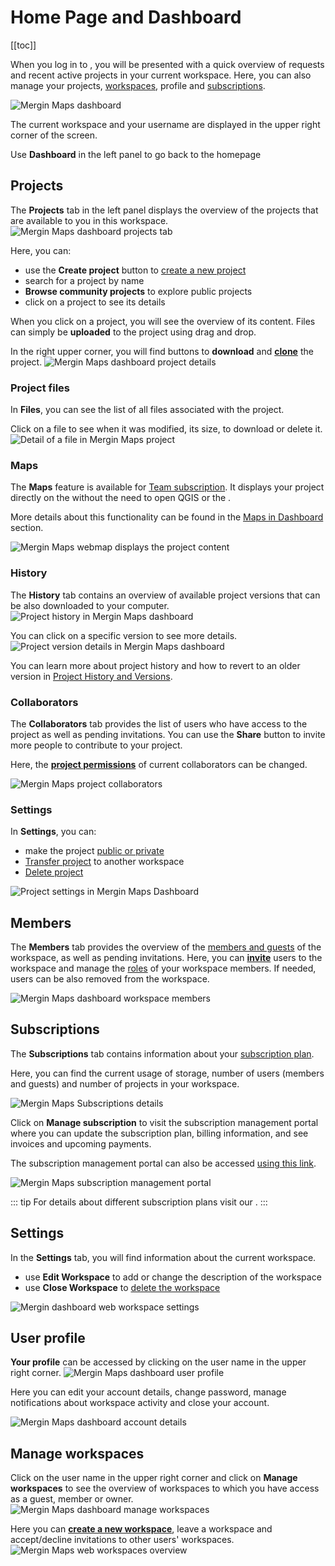# Home Page and Dashboard
[[toc]]

When you log in to <DashboardLink />, you will be presented with a quick overview of requests and recent active projects in your current workspace. Here, you can also manage your projects, [workspaces](../workspaces/), profile and [subscriptions](../subscriptions/).

![Mergin Maps dashboard](./mergin-maps-dashboard.jpg "Mergin Maps dashboard")

The current workspace and your username are displayed in the upper right corner of the screen.

Use **Dashboard** in the left panel to go back to the homepage

## Projects
The **Projects** tab in the left panel displays the overview of the projects that are available to you in this workspace.
![Mergin Maps dashboard projects tab](./mergin-maps-dashboard-projects.jpg "Mergin Maps dashboard projects tab")

Here, you can:
- use the **Create project** button to [create a new project](../create-project/#create-a-project-through-mergin-maps-dashboard)
- search for a project by name
- **Browse community projects** to explore public projects
- click on a project to see its details

When you click on a project, you will see the overview of its content. Files can simply be **uploaded** to the project using drag and drop. 

In the right upper corner, you will find buttons to **download** and [**clone**](../create-project/#clone-an-existing-project-through-mergin-maps-dashboard) the project.
![Mergin Maps dashboard project details](./mergin-maps-project-details.jpg "Mergin Maps dashboard project details")

### Project files
In **Files**, you can see the list of all files associated with the project. 

Click on a file to see when it was modified, its size, to download or delete it.
![Detail of a file in Mergin Maps project](./mergin-maps-dashboard-file-detail.jpg "Detail of a file in Mergin Maps project")

### Maps
The **Maps** feature is available for [Team subscription](https://merginmaps.com/pricing). It displays your project directly on the <DashboardShortLink /> without the need to open QGIS or the <MobileAppNameShort />.

More details about this functionality can be found in the [Maps in Dashboard](../dashboard-maps/) section.

![Mergin Maps webmap displays the project content](./mergin-maps-web-map.jpg "Mergin Maps webmap displays the project content")

### History
The **History** tab contains an overview of available project versions that can be also downloaded to your computer.
![Project history in Mergin Maps dashboard](./mergin-maps-dashboard-project-history.jpg "Project history in Mergin Maps dashboard")

You can click on a specific version to see more details.
![Project version details in Mergin Maps dashboard](./mergin-maps-dashboard-project-history-version.jpg "Project version details in Mergin Maps dashboard")

You can learn more about project history and how to revert to an older version in [Project History and Versions](../project-details/).

### Collaborators
The **Collaborators** tab provides the list of users who have access to the project as well as pending invitations. You can use the **Share** button to invite more people to contribute to your project. 

Here, the [**project permissions**](../permissions/#workspace-member-roles-and-project-permissions) of current collaborators can be changed.

![Mergin Maps project collaborators](./mergin-maps-dashboard-project-collaborators.jpg "Mergin Maps project collaborators")

### Settings
In **Settings**, you can:
- make the project [public or private](../project-advanced/#make-your-project-public-private)
- [Transfer project](../project-advanced/#transfer-a-project) to another workspace
- [Delete project](../project-advanced/#delete-a-project) 

![Project settings in Mergin Maps Dashboard](./mergin-maps-dashboard-project-settings.jpg "Project settings in Mergin Maps Dashboard")


## Members
The **Members** tab provides the overview of the [members and guests](../permissions/#workspace-members-and-guests) of the workspace, as well as pending invitations. 
Here, you can [**invite**](../project-advanced/#add-users-to-a-workspace) users to the workspace and manage the [roles](../permissions/#workspace-member-roles-and-project-permissions) of your workspace members. If needed, users can be also removed from the workspace.

![Mergin Maps dashboard workspace members](./mergin-maps-dashboard-members.jpg "Mergin Maps dashboard workspace members")

## Subscriptions
The **Subscriptions** tab contains information about your [subscription plan](../subscriptions/).

Here, you can find the current usage of storage, number of users (members and guests) and number of projects in your workspace.

![Mergin Maps Subscriptions details](./mergin-maps-dashboard-subscriptions.jpg "Mergin Maps Subscriptions details")

Click on **Manage subscription** to visit the subscription management portal where you can update the subscription plan, billing information, and see invoices and upcoming payments. 

The subscription management portal can also be accessed [using this link](../subscriptions/#accessing-subscription-management-portal-directly-without-mergin-maps-account).

![Mergin Maps subscription management portal](../subscriptions/stripe-merginmaps-subcription.jpg "Mergin Maps subscription management portal")

::: tip
For details about different subscription plans visit our <MainDomainNameLink id="pricing" desc="pricing page"/>.
:::

## Settings
In the **Settings** tab, you will find information about the current workspace.
- use **Edit Workspace** to add or change the description of the workspace
- use **Close Workspace** to [delete the workspace](../workspaces/#how-to-delete-a-workspace)

![Mergin dashboard web workspace settings](./mergin-maps-dashboard-settings.jpg "Mergin Maps dashboard workspace settings")


## User profile
**Your profile** can be accessed by clicking on the user name in the upper right corner.
![Mergin Maps dashboard user profile](./mergin-maps-dashboard-profile.jpg "Mergin Maps dashboard user profile") 

Here you can edit your account details, change password, manage notifications about workspace activity and close your account.

![Mergin Maps dashboard account details](./mergin-maps-dashboard-profile-details.jpg "Mergin Maps dashboard account details")

## Manage workspaces
Click on the user name in the upper right corner and click on **Manage workspaces** to see the overview of workspaces to which you have access as a guest, member or owner. 
![Mergin Maps dashboard manage workspaces](./mergin-maps-dashboard-manage-workspaces.jpg "Mergin Maps dashboard manage workspaces")

Here you can [**create a new workspace**](../workspaces/#how-to-create-a-new-workspace), leave a workspace and accept/decline invitations to other users' workspaces.
![Mergin Maps web workspaces overview](./mergin-maps-dashboard-workspaces.jpg "Mergin Maps web workspaces overview")


